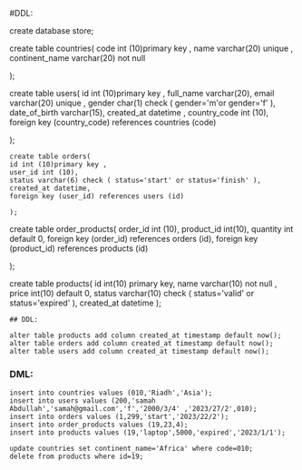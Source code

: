 #DDL:

create database store;

 create table countries(
    code int (10)primary key ,
    name varchar(20) unique ,
    continent_name varchar(20) not null

);

 create table users(
    id int (10)primary key ,
    full_name varchar(20),
    email varchar(20) unique ,
    gender char(1) check ( gender='m'or gender='f' ),
    date_of_birth varchar(15),
    created_at datetime ,
    country_code int (10),
    foreign key (country_code) references countries (code)


);

    create table orders(
    id int (10)primary key ,
    user_id int (10),
    status varchar(6) check ( status='start' or status='finish' ),
    created_at datetime,
    foreign key (user_id) references users (id)

    );

 create table order_products(
    order_id int (10),
    product_id int(10),
    quantity int default 0,
    foreign key (order_id) references orders (id),
    foreign key (product_id) references products (id)

);

 create table products(
    id int(10) primary key,
    name varchar(10) not null ,
    price int(10) default 0,
    status varchar(10) check ( status='valid' or status='expired' ),
    created_at datetime
    );
    
    ## DDL:
    
    alter table products add column created_at timestamp default now();
    alter table orders add column created_at timestamp default now();
    alter table users add column created_at timestamp default now();
    
    
### DML:

    insert into countries values (010,'Riadh','Asia');
    insert into users values (200,'samah Abdullah','samah@gmail.com','f','2000/3/4' ,'2023/27/2',010);
    insert into orders values (1,299,'start','2023/22/2');
    insert into order_products values (19,23,4);
    insert into products values (19,'laptop',5000,'expired','2023/1/1');

    update countries set continent_name='Africa' where code=010;
    delete from products where id=19;
